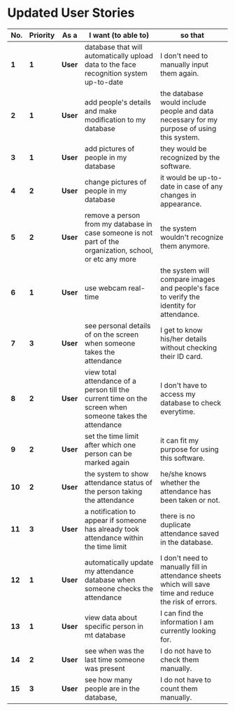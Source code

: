 # Updated User Stories 
| No. |Priority| As a | I want (to able to) | so that |
| --- |---| ---- | ------------------- |-------- |
| **1** |**1** | **User** | database that will automatically upload data to the face recognition system up-to-date  |I don't need to manually input them again. |
| **2** |**1** | **User** | add people's details and make modification to my database |the database would include people and data necessary for my purpose of using this system. |
| **3** |**1** | **User** | add pictures of people in my database |they would be recognized by the software.|
| **4** |**2** | **User** | change pictures of people in my database |it would be up-to-date in case of any changes in appearance. |
| **5** |**2** | **User** | remove a person from my database in case someone is not part of the organization, school, or etc any more | the system wouldn't recognize them anymore. |
| **6** |**1** | **User** | use webcam real-time | the system will compare images and people's face to verify the identity for attendance. |
| **7** |**3** |**User** | see personal details of on the screen when someone takes the attendance | I get to know his/her details without checking their ID card. |
| **8** |**2** | **User** | view total attendance of a person till the current time on the screen when someone takes the attendance |I don't have to access my database to check everytime. |
| **9** |**2** | **User** | set the time limit after which one person can be marked again |it can fit my purpose for using this software. |
| **10**|**2** | **User** | the system to show attendance status of the person taking the attendance |he/she knows whether the attendance has been taken or not. |
| **11**|**3** |**User** | a notification to appear if someone has already took attendance within the time limit | there is no duplicate attendance saved in the database. |
| **12**|**1** | **User** | automatically update my attendance database when someone checks the attendance |I don't need to manually fill in attendance sheets which will save time and reduce the risk of errors. |
| **13**|**1** |**User** | view data about specific person in mt database |I can find the information I am currently looking for. |
| **14**|**2** | **User** | see when was the last time someone was present |I do not have to check them manually. |
| **15**|**3** |**User** | see how many people are in the database, | I do not have to count them manually. |
